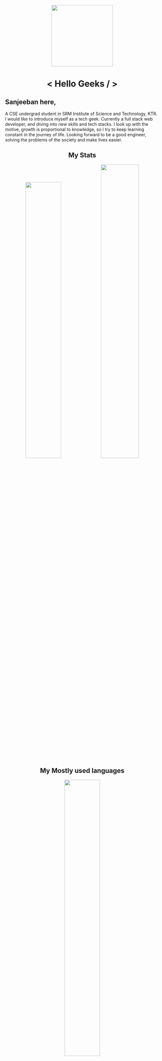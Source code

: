 <div id="header" align="center" style={flex:row}>
  <img src="https://media.giphy.com/media/trN83pDD8yRDHBGfl3/giphy.gif" width="200"/>
  <h1> < Hello Geeks / > </h1>
  <h2 align="left">Sanjeeban here,</h2>
     
  <p align="left"> 
          A CSE undergrad student in SRM Institute of Science and Technology, KTR. I would like to introduce myself as a tech geek. Currently a full stack web developer, and diving into new skills and tech stacks. I look up with the motive, growth is proportional to knowledge, so I try to keep learning constant in the journey of life. Looking forward to be a good engineer, solving the problems of the society and make lives easier.
  </p>

<!--     ![Sanjeeban's GitHub stats](https://github-readme-stats.vercel.app/api?username=Sanjeeban2411&show_icons=true&theme=radical) -->
<!--     <img src="https://komarev.com/ghpvc/?username=Sanjeeban2411"> -->
    
  <h2>My Stats</h2>
  <img src="https://github-readme-stats.vercel.app/api?username=Sanjeeban2411&show_icons=true&theme=algolia&hide_border=true" width="48%"/>
  <img width="49.5%" src="https://github-readme-streak-stats.herokuapp.com/?user=Sanjeeban2411&theme=algolia&hide_border=true" width="48%"/>
    
  <h2>My Mostly used languages</h2>
  <img src="https://github-readme-stats.vercel.app/api/top-langs/?username=Sanjeeban2411&layout=compact&theme=algolia&hide_border=true" width="48%"/>
    
    
   <h2>Connect with me</h2>
    <p>
      <a href="mailto:sanjeebanparasar@gmail.com?subject = Hello from your GitHub README&body = Message">
        <img src="https://cdn.cdnlogo.com/logos/g/37/gmail-icon.svg" height="50px" width="50px">
      </a>&nbsp;&nbsp;
      <a href="https://www.linkedin.com/in/sanjeeban-parasar-448aba1b8/">
        <img src="https://cdn.cdnlogo.com/logos/l/66/linkedin-icon.svg" height="50px" width="50px">
      </a>&nbsp;&nbsp;
      <a href="https://www.facebook.com/profile.php?id=100011651610916">
        <img src="https://cdn.cdnlogo.com/logos/f/91/facebook-icon.svg" height="50px" width="50px">
      </a>&nbsp;&nbsp;
      <a href="https://www.instagram.com/___sanjeeban___/">
        <img src="https://cdn.cdnlogo.com/logos/i/92/instagram.svg" height="50px" width="50px">
      </a>
    </p>

</div>


